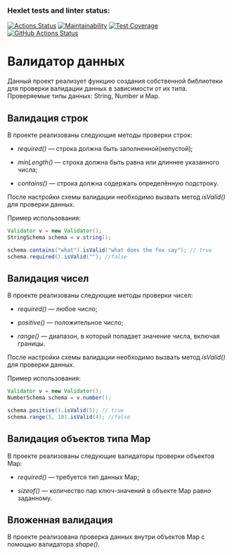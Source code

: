 ### Hexlet tests and linter status:
[![Actions Status](https://github.com/fedorovaea18/java-project-78/actions/workflows/hexlet-check.yml/badge.svg)](https://github.com/fedorovaea18/java-project-78/actions)
[![Maintainability](https://api.codeclimate.com/v1/badges/f98370da14866d304cd0/maintainability)](https://codeclimate.com/github/fedorovaea18/java-project-78/maintainability)
[![Test Coverage](https://api.codeclimate.com/v1/badges/f98370da14866d304cd0/test_coverage)](https://codeclimate.com/github/fedorovaea18/java-project-78/test_coverage)
[![GitHub Actions Status](https://github.com/fedorovaea18/java-project-78/actions/workflows/github-actions.yml/badge.svg)](https://github.com/fedorovaea18/java-project-78/actions)

# **Валидатор данных**

Данный проект реализует функцию создания собственной библиотеки для проверки валидации данных в зависимости от их типа. Проверяемые типы данных: String, Number и Map.

## **Валидация строк**

В проекте реализованы следующие методы проверки строк:

- _required()_ — строка должна быть заполненной(непустой);

- _minLength()_ — строка должна быть равна или длиннее указанного числа;

- _contains()_ — cтрока должна содержать определённую подстроку.
  
После настройки схемы валидации необходимо вызвать метод _isValid()_ для проверки данных.

Пример использования:

```java
Validator v = new Validator();
StringSchema schema = v.string();

schema.contains("what").isValid("what does the fox say"); // true
schema.required().isValid(""); //false
```
## **Валидация чисел**

В проекте реализованы следующие методы проверки чисел:

- _required()_ — любое число;

- _positive()_ — положительное число;

- _range()_ — диапазон, в который попадает значение числа, включая границы.

После настройки схемы валидации необходимо вызвать метод _isValid()_ для проверки данных.

Пример использования:

```java
Validator v = new Validator();
NumberSchema schema = v.number();

schema.positive().isValid(5); // true
schema.range(5, 10).isValid(4); //false
```
## **Валидация объектов типа Map**

В проекте реализованы следующие валидаторы проверки объектов Map:

- _required()_ — требуется тип данных Map;

- _sizeof()_ — количество пар ключ-значений в объекте Map равно заданному.

## **Вложенная валидация**
В проекте реализована проверка данных внутри объектов Map с помощью валидатора _shape()_.
